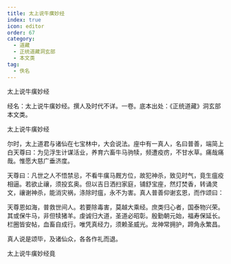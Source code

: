 ```yaml
---
title: 太上说牛癀妙经
index: true
icon: editor
order: 67
category:
  - 道藏
  - 正统道藏洞玄部
  - 本文类
tag:
  - 佚名
---
```


太上说牛癀妙经  

经名：太上说牛癀妙经。撰人及时代不详。一卷。底本出处：《正统道藏》洞玄部本文类。  

太上说牛癀妙经  

尔时，太上道君与诸仙在七宝林中，大会说法。座中有一真人，名曰普善，端简上白天尊曰：为见浮生计谋活业，养育六畜牛马驹犊，频遭疫疠，不甘水草。痛哉痛哉。惟愿大慈广垂济度。  

天尊曰：凡世之人不悟禁忌，不看牛癀马厩方位，故犯神杀，致见时气，竟生瘟疫相逼。若欲止禳，须投玄奥。但以吉日洒扫家庭，铺舒宝座，然灯焚香，转诵灵文，禳谢神杀，能消灾祸，涤除时瘟，永不为害。真人普善仰谢玄恩，而作颂曰：  

天尊恩如海，普救世间人。若要除毒害，莫越大乘经。庶类归心者，国泰物兴荣。其或保牛马，非但犊猪羊。虔诚归大道，圣道必昭彰。殷勤朝元始，福寿保延长。栏圈皆安帖，血畜自成行。唯凭真经力，须赖圣威光。龙神常拥护，蹄角永繁昌。  

真人说是颂毕，及诸仙众，各各作礼而退。  

太上说牛癀妙经竟  
